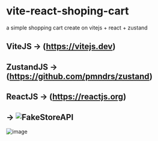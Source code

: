 # vite-react-shoping-cart
a simple  shopping cart create on vitejs + react + zustand

## ViteJS -> (https://vitejs.dev)

## ZustandJS -> (https://github.com/pmndrs/zustand)

## ReactJS -> (https://reactjs.org)

## -> ![ FakeStoreAPI](https://fakestoreapi.com)


![image](https://user-images.githubusercontent.com/91832381/184002113-d1585fa5-f325-4a9a-adfb-7045634bc503.png)
